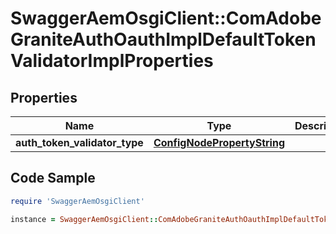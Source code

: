 # SwaggerAemOsgiClient::ComAdobeGraniteAuthOauthImplDefaultTokenValidatorImplProperties

## Properties

Name | Type | Description | Notes
------------ | ------------- | ------------- | -------------
**auth_token_validator_type** | [**ConfigNodePropertyString**](ConfigNodePropertyString.md) |  | [optional] 

## Code Sample

```ruby
require 'SwaggerAemOsgiClient'

instance = SwaggerAemOsgiClient::ComAdobeGraniteAuthOauthImplDefaultTokenValidatorImplProperties.new(auth_token_validator_type: null)
```


